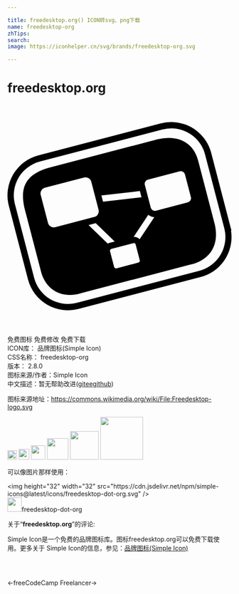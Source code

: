 ```yaml
---

title: freedesktop.org() ICON转svg、png下载
name: freedesktop-org
zhTips: 
search: 
image: https://iconhelper.cn/svg/brands/freedesktop-org.svg

---
```


# freedesktop.org  <small style="font-size: 60%;font-weight: 100"></small>

<div id="svg" class="svg-wrap">
<svg role="img" viewBox="0 0 24 24" xmlns="http://www.w3.org/2000/svg"><title>freedesktop.org icon</title><path d="M17.702 1.934a4.375 4.375 0 0 0-1.264.14L3.3 5.502a4.418 4.418 0 0 0-3.156 5.384L2.2 18.77a4.418 4.418 0 0 0 5.384 3.157l13.139-3.429c2.212-.577 3.573-2.745 3.222-4.958h.045l-.111-.425-2.057-7.884a4.421 4.421 0 0 0-4.12-3.296zm-.02.677a3.73 3.73 0 0 1 3.483 2.791l1.946 7.458.11.425c.523 2-.67 4.034-2.67 4.555L7.412 21.268a3.729 3.729 0 0 1-4.555-2.67L.8 10.715a3.729 3.729 0 0 1 2.671-4.556L16.61 2.731a3.77 3.77 0 0 1 1.072-.12zm-.392 1.024a5.386 5.386 0 0 0-1.197.139L4.431 6.817c-2.428.706-3.107 2.016-2.624 4.265l1.75 6.704c.482 2.114 2.282 3.102 4.372 2.44l11.662-3.043c2.123-.504 3.107-2.096 2.624-4.265l-1.749-6.704c-.392-1.677-1.55-2.572-3.176-2.579zm1.25 3.554a.46.46 0 0 1 .472.345l.623 2.388.01.042a.457.457 0 0 1-.33.564l-3.405.888a.457.457 0 0 1-.564-.33l-.633-2.43a.457.457 0 0 1 .33-.565l3.405-.888a.468.468 0 0 1 .093-.014zm-10.216.658a.64.64 0 0 1 .655.48l.777 2.978a.638.638 0 0 1-.46.784l-4.172 1.089a.638.638 0 0 1-.784-.46L3.563 9.74a.638.638 0 0 1 .46-.785l4.172-1.088a.646.646 0 0 1 .13-.02zm5.859 1.466l.173.663-4.12.476-.174-.663zm.898 2.542c.183.147.41.237.648.252l-1.57 2.362a.892.892 0 0 0-.642-.26zm-5.626.894l2.032 1.96-.52.136a.867.867 0 0 0-.22.095l-2.062-1.99zm4.064 2.137a.209.209 0 0 1 .215.157l.435 1.669a.206.206 0 0 1-.15.258l-2.338.61a.206.206 0 0 1-.257-.152l-.436-1.668a.206.206 0 0 1 .151-.258l2.338-.61a.207.207 0 0 1 .042-.006Z"/></svg>
</div>
<detail full-name='freedesktop-org'></detail>

<div class="detail-page">
<p>
<span><span class="badge-success badge">免费图标</span> <span class="badge-success badge">免费修改</span>  <span class="badge-success badge">免费下载</span> </span>
<br/>
<span>
ICON库：
<span class="badge-secondary badge">品牌图标(Simple Icon)</span> 
</span>
<br/>
<span>
CSS名称：
<span class="badge-secondary badge">freedesktop-org</span> 
</span>

<br/>
<span>
版本：
<span class="badge-secondary badge">2.8.0</span> 
</span>
<br/>
<span>图标来源/作者：<span class="badge-light badge">Simple Icon</span></span> 
<br/>
<span class="zh-detail">中文描述：暂无<span class="help-link"><span>帮助改进</span>(<a href="https://gitee.com/liuwave/icon-helper/edit/master/json/brands/freedesktop-org.json" target="_blank" rel="noopener noreferrer">gitee</a><a href="https://github.com/liuwave/icon-helper/edit/master/json/brands/freedesktop-org.json" target="_blank" rel="noopener noreferrer">github</a></span>)</span><br/>
</p>
</div><div class="description description alert alert-light"><p>图标来源地址：<a href="https://commons.wikimedia.org/wiki/File:Freedesktop-logo.svg" target="_blank" rel="noopener noreferrer">https://commons.wikimedia.org/wiki/File:Freedesktop-logo.svg</a></p></div>
<div class="alert alert-dark">
<img height="21" width="21" src="https://cdn.jsdelivr.net/npm/simple-icons@latest/icons/freedesktop-dot-org.svg" />
<img height="24" width="24" src="https://cdn.jsdelivr.net/npm/simple-icons@latest/icons/freedesktop-dot-org.svg" />
<img height="32" width="32" src="https://cdn.jsdelivr.net/npm/simple-icons@latest/icons/freedesktop-dot-org.svg" />
<img height="48" width="48" src="https://cdn.jsdelivr.net/npm/simple-icons@latest/icons/freedesktop-dot-org.svg" />
<img height="64" width="64" src="https://cdn.jsdelivr.net/npm/simple-icons@latest/icons/freedesktop-dot-org.svg" />
<img height="96" width="96" src="https://cdn.jsdelivr.net/npm/simple-icons@latest/icons/freedesktop-dot-org.svg" />

</div>
<div>
  <p>可以像图片那样使用：    
  </p>
  <div class="alert alert-primary" style="font-size: 14px">
    &lt;img height="32" width="32" src="https://cdn.jsdelivr.net/npm/simple-icons@latest/icons/freedesktop-dot-org.svg" /&gt;
    <copy-btn content='<img height="32" width="32" src="https://cdn.jsdelivr.net/npm/simple-icons@latest/icons/freedesktop-dot-org.svg" />'></copy-btn>
  </div>
  <div class="alert alert-secondary">
    <img height="32" width="32" src="https://cdn.jsdelivr.net/npm/simple-icons@latest/icons/freedesktop-dot-org.svg" />freedesktop-dot-org
    <copy-btn content="freedesktop-dot-org" btn-title="复制图标名称"></copy-btn>
  </div>
</div>
<div class="icon-detail__container">
<p>关于“<b>freedesktop.org</b>”的评论:</p>
</div>
<Vssue title="关于“freedesktop.org”的评论" />
<div><p>Simple Icon是一个免费的品牌图标库。图标freedesktop.org可以免费下载使用。更多关于  Simple Icon的信息，参见：<a target="_blank" href="https://iconhelper.cn/brands.html">品牌图标(Simple Icon)</a>
</p></div>


<div style="padding:2rem 0 " class="page-nav"><p class="inner"><span class="prev">←<router-link to="/icon/freecodecamp.html">freeCodeCamp</router-link></span> <span class="next"><router-link to="/icon/freelancer.html">Freelancer</router-link>→</span></p></div>
